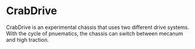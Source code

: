 # CrabDrive
CrabDrive is an experimental chassis that uses two different drive systems. With the cycle of pnuematics, the chassis can switch between mecanum and high traction.

